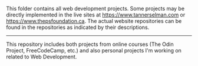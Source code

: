 This folder contains all web development projects. Some projects may be directly implemented in the live sites at https://www.tannerselman.com or https://www.thepsfoundation.ca. The actual website repositories can be found in the repositories as indicated by their descriptions. 
<hr>
This repository includes both projects from online courses (The Odin Project, FreeCodeCamp, etc.) and also personal projects I'm working on related to Web Development. 
